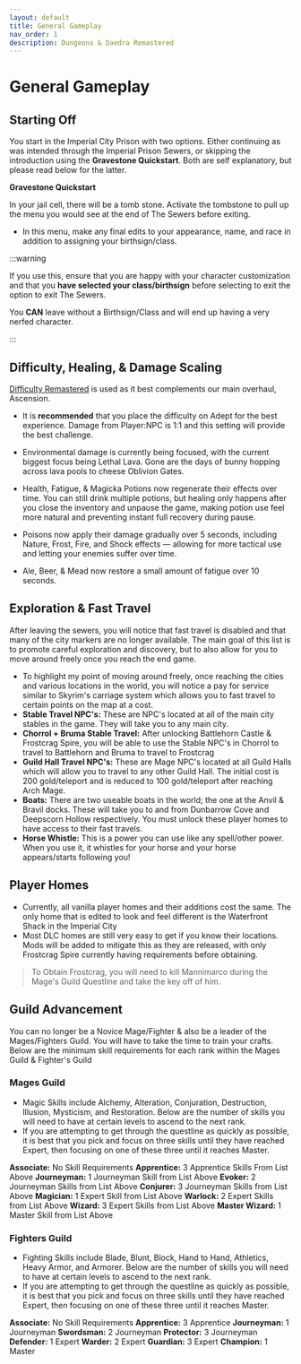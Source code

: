 ```yaml
---
layout: default
title: General Gameplay
nav_order: 1
description: Dungeons & Daedra Remastered
---
```


# General Gameplay

## Starting Off

You start in the Imperial City Prison with two options. Either continuing as was intended through the Imperial Prison Sewers, or skipping the introduction using the **Gravestone Quickstart**. Both are self explanatory, but please read below for the latter.

**Gravestone Quickstart**

In your jail cell, there will be a tomb stone. Activate the tombstone to pull up the menu you would see at the end of The Sewers before exiting.
- In this menu, make any final edits to your appearance, name, and race in addition to assigning your birthsign/class.

:::warning 

If you use this, ensure that you are happy with your character customization and that you **have selected your class/birthsign** before selecting to exit the option to exit The Sewers.

You **CAN** leave without a Birthsign/Class and will end up having a very nerfed character.

:::

## Difficulty, Healing, & Damage Scaling

[Difficulty Remastered](https://www.nexusmods.com/oblivionremastered/mods/624) is used as it best complements our main overhaul, Ascension.
- It is **recommended** that you place the difficulty on Adept for the best experience. Damage from Player:NPC is 1:1 and this setting will provide the best challenge.

- Environmental damage is currently being focused, with the current biggest focus being Lethal Lava. Gone are the days of bunny hopping across lava pools to cheese Oblivion Gates.
- Health, Fatigue, & Magicka Potions now regenerate their effects over time. You can still drink multiple potions, but healing only happens after you close the inventory and unpause the game, making potion use feel more natural and preventing instant full recovery during pause.
- Poisons now apply their damage gradually over 5 seconds, including Nature, Frost, Fire, and Shock effects — allowing for more tactical use and letting your enemies suffer over time.
- Ale, Beer, & Mead now restore a small amount of fatigue over 10 seconds.

## Exploration & Fast Travel

After leaving the sewers, you will notice that fast travel is disabled and that many of the city markers are no longer available. The main goal of this list is to promote careful exploration and discovery, but to also allow for you to move around freely once you reach the end game. 
- To highlight my point of moving around freely, once reaching the cities and various locations in the world, you will notice a pay for service similar to Skyrim's carriage system which allows you to fast travel to certain points on the map at a cost.
- **Stable Travel NPC's:** These are NPC's located at all of the main city stables in the game. They will take you to any main city. 
- **Chorrol + Bruma Stable Travel:** After unlocking Battlehorn Castle & Frostcrag Spire, you will be able to use the Stable NPC's in Chorrol to travel to Battlehorn and Bruma to travel to Frostcrag
- **Guild Hall Travel NPC's:** These are Mage NPC's located at all Guild Halls which will allow you to travel to any other Guild Hall. The initial cost is 200 gold/teleport and is reduced to 100 gold/teleport after reaching Arch Mage.
- **Boats:** There are two useable boats in the world; the one at the Anvil & Bravil docks. These will take you to and from Dunbarrow Cove and Deepscorn Hollow respectively. You must unlock these player homes to have access to their fast travels.
- **Horse Whistle:** This is a power you can use like any spell/other power. When you use it, it whistles for your horse and your horse appears/starts following you!

## Player Homes
- Currently, all vanilla player homes and their additions cost the same. The only home that is edited to look and feel different is the Waterfront Shack in the Imperial City
- Most DLC homes are still very easy to get if you know their locations. Mods will be added to mitigate this as they are released, with only Frostcrag Spire currently having requirements before obtaining.
> To Obtain Frostcrag, you will need to kill Mannimarco during the Mage's Guild Questline and take the key off of him.

## Guild Advancement

You can no longer be a Novice Mage/Fighter & also be a leader of the Mages/Fighters Guild. You will have to take the time to train your crafts. Below are the minimum skill requirements for each rank within the Mages Guild & Fighter's Guild

### **Mages Guild**

- Magic Skills include Alchemy, Alteration, Conjuration, Destruction, Illusion, Mysticism, and Restoration. Below are the number of skills you will need to have at certain levels to ascend to the next rank.
- If you are attempting to get through the questline as quickly as possible, it is best that you pick and focus on three skills until they have reached Expert, then focusing on one of these three until it reaches Master.

**Associate:** No Skill Requirements
**Apprentice:** 3 Apprentice﻿﻿﻿﻿ Skills From List Above
**Journeyman:** 1 Journeyman﻿﻿﻿﻿ Skill from List Above
**Evoker:** 2 Journeyman﻿﻿﻿﻿﻿ Skills from List Above
**Conjurer:** 3 Journeyman﻿﻿﻿﻿﻿ Skills from List Above
**Magician:** 1 Expert﻿﻿﻿﻿﻿﻿ Skill from List Above
**Warlock:** 2 Expert﻿﻿﻿﻿﻿﻿ Skills from List Above
**Wizard:** 3 Expert﻿﻿﻿﻿﻿﻿ Skills from List Above
**Master Wizard:** 1 Master Skill from List Above

### **Fighters Guild**

- Fighting Skills include Blade, Blunt, Block, Hand to Hand, Athletics, Heavy Armor, and Armorer. Below are the number of skills you will need to have at certain levels to ascend to the next rank.
- If you are attempting to get through the questline as quickly as possible, it is best that you pick and focus on three skills until they have reached Expert, then focusing on one of these three until it reaches Master.

**Associate:** No Skill Requirements
**﻿﻿﻿﻿Apprentice:**  3 Apprentice
**﻿﻿﻿﻿Journeyman:** 1 Journeyman
**Swordsman:** 2 Journeyman
**﻿﻿﻿﻿﻿Protector:** 3 Journeyman
**Defender:** 1 Expert
**﻿﻿﻿﻿﻿﻿Warder:** 2 Expert
**﻿﻿﻿﻿﻿﻿Guardian:** 3 Expert
**Champion:** 1 Master
